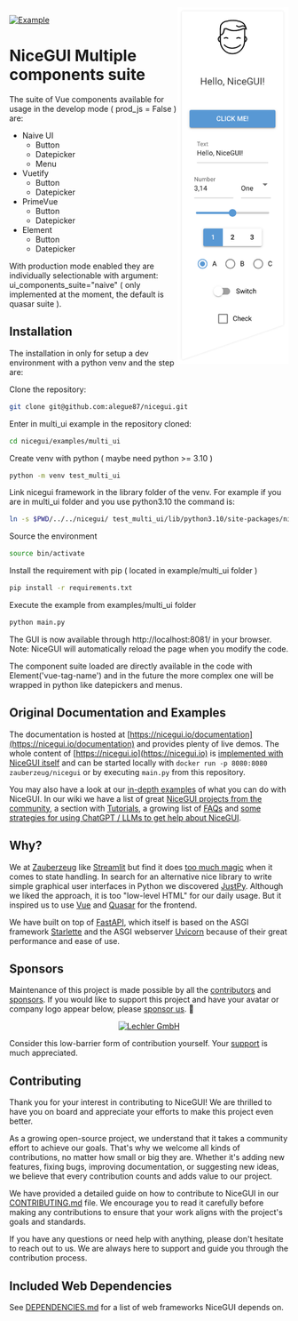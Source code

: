 <a href="https://nicegui.io/#about">
  <img src="https://raw.githubusercontent.com/zauberzeug/nicegui/main/screenshot.png"
    width="200" align="right" alt="Try online!" />
</a>

[![Example](https://vimeo.com/1016297691?share=copy)](Example)

# NiceGUI Multiple components suite

The suite of Vue components available for usage in the develop mode ( prod_js = False ) are:

- Naive UI
  - Button
  - Datepicker
  - Menu
- Vuetify
  - Button
  - Datepicker
- PrimeVue
  - Button
  - Datepicker
- Element
  - Button
  - Datepicker

With production mode enabled they are individually selectionable with argument: ui_components_suite="naive" ( only implemented at the moment, the default is quasar suite ).

## Installation

The installation in only for setup a dev environment with a python venv and the step are:

Clone the repository:

```bash
git clone git@github.com:alegue87/nicegui.git
```


Enter in multi_ui example in the repository cloned:

```bash
cd nicegui/examples/multi_ui
```

Create venv with python ( maybe need python >= 3.10 )

```bash
python -m venv test_multi_ui
```

Link nicegui framework in the library folder of the venv. For example if you
are in multi_ui folder and you use python3.10 the command is:

```bash
ln -s $PWD/../../nicegui/ test_multi_ui/lib/python3.10/site-packages/nicegui
```

Source the environment

```bash
source bin/activate
```

Install the requirement with pip ( located in example/multi_ui folder )

```bash
pip install -r requirements.txt
```

Execute the example from examples/multi_ui folder
```bash
python main.py
```

The GUI is now available through http://localhost:8081/ in your browser.
Note: NiceGUI will automatically reload the page when you modify the code.

The component suite loaded are directly available in the code with Element('vue-tag-name') and in the future the more complex one will be wrapped in
python like datepickers and menus. 

## Original Documentation and Examples

The documentation is hosted at [https://nicegui.io/documentation](https://nicegui.io/documentation) and provides plenty of live demos.
The whole content of [https://nicegui.io](https://nicegui.io) is [implemented with NiceGUI itself](https://github.com/zauberzeug/nicegui/blob/main/main.py)
and can be started locally with `docker run -p 8080:8080 zauberzeug/nicegui` or by executing `main.py` from this repository.

You may also have a look at our [in-depth examples](https://github.com/zauberzeug/nicegui/tree/main/examples) of what you can do with NiceGUI.
In our wiki we have a list of great [NiceGUI projects from the community](https://github.com/zauberzeug/nicegui/wiki#community-projects), a section with [Tutorials](https://github.com/zauberzeug/nicegui/wiki#tutorials), a growing list of [FAQs](https://github.com/zauberzeug/nicegui/wiki/FAQs) and [some strategies for using ChatGPT / LLMs to get help about NiceGUI](https://github.com/zauberzeug/nicegui/wiki#chatgpt).

## Why?

We at [Zauberzeug](https://zauberzeug.com) like [Streamlit](https://streamlit.io/)
but find it does [too much magic](https://github.com/zauberzeug/nicegui/issues/1#issuecomment-847413651) when it comes to state handling.
In search for an alternative nice library to write simple graphical user interfaces in Python we discovered [JustPy](https://justpy.io/).
Although we liked the approach, it is too "low-level HTML" for our daily usage.
But it inspired us to use [Vue](https://vuejs.org/) and [Quasar](https://quasar.dev/) for the frontend.

We have built on top of [FastAPI](https://fastapi.tiangolo.com/),
which itself is based on the ASGI framework [Starlette](https://www.starlette.io/)
and the ASGI webserver [Uvicorn](https://www.uvicorn.org/)
because of their great performance and ease of use.

## Sponsors

Maintenance of this project is made possible by all the [contributors](https://github.com/zauberzeug/nicegui/graphs/contributors) and [sponsors](https://github.com/sponsors/zauberzeug).
If you would like to support this project and have your avatar or company logo appear below, please [sponsor us](https://github.com/sponsors/zauberzeug). 💖

<p align="center">
   <a href="https://github.com/lechler-gmbh"><img src="https://github.com/lechler-gmbh.png" width="50px" alt="Lechler GmbH" /></a>
</p>

Consider this low-barrier form of contribution yourself.
Your [support](https://github.com/sponsors/zauberzeug) is much appreciated.

## Contributing

Thank you for your interest in contributing to NiceGUI! We are thrilled to have you on board and appreciate your efforts to make this project even better.

As a growing open-source project, we understand that it takes a community effort to achieve our goals. That's why we welcome all kinds of contributions, no matter how small or big they are. Whether it's adding new features, fixing bugs, improving documentation, or suggesting new ideas, we believe that every contribution counts and adds value to our project.

We have provided a detailed guide on how to contribute to NiceGUI in our [CONTRIBUTING.md](https://github.com/zauberzeug/nicegui/blob/main/CONTRIBUTING.md) file. We encourage you to read it carefully before making any contributions to ensure that your work aligns with the project's goals and standards.

If you have any questions or need help with anything, please don't hesitate to reach out to us. We are always here to support and guide you through the contribution process.

## Included Web Dependencies

See [DEPENDENCIES.md](https://github.com/zauberzeug/nicegui/blob/main/DEPENDENCIES.md) for a list of web frameworks NiceGUI depends on.
